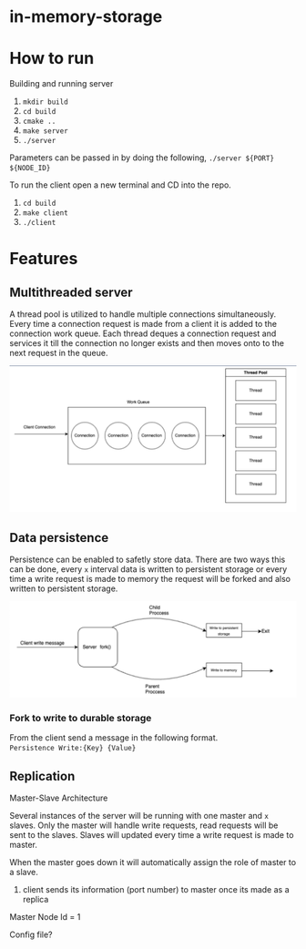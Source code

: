 # in-memory-storage

# How to run

Building and running server

1. `mkdir build`
2. `cd build`
3. `cmake ..`
4. `make server`
5. `./server`

Parameters can be passed in by doing the following, `./server ${PORT} ${NODE_ID}`

To run the client open a new terminal and CD into the repo.

1. `cd build`
2. `make client`
3. `./client`

# Features

## Multithreaded server

A thread pool is utilized to handle multiple connections simultaneously. Every time a connection request is made from a client it is added to the connection work queue. Each thread deques a connection request and services it till the connection no longer exists and then moves onto to the next request in the queue.

![Multithreaded Server Diagram](/images/multiThreadedServer.png)

## Data persistence

Persistence can be enabled to safetly store data. There are two ways this can be done, every `x` interval data is written to persistent storage or every time a write request is made to memory the request will be forked and also written to persistent storage.

![Forked Persistence Diagram](/images/ForkedPersistence.png)

### Fork to write to durable storage

From the client send a message in the following format.
<br>`Persistence Write:{Key} {Value}`

## Replication

Master-Slave Architecture

Several instances of the server will be running with one master and `x` slaves. Only the master will handle write requests, read requests will be sent to the slaves. Slaves will updated every time a write request is made to master.

When the master goes down it will automatically assign the role of master to a slave.

1) client sends its information (port number) to master once its made as a replica

Master Node Id = 1

Config file?